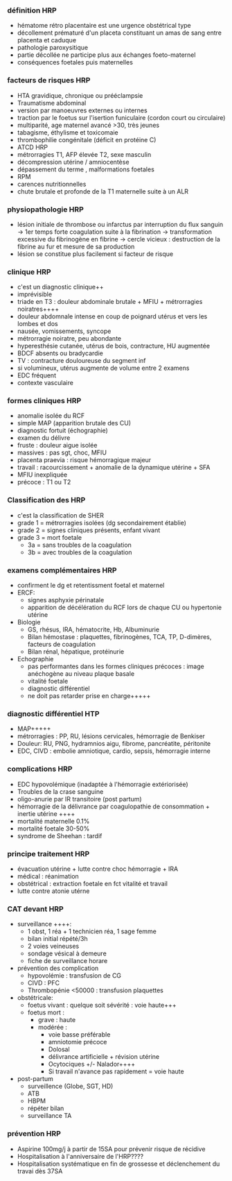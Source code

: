 ### définition HRP
- hématome rétro placentaire est une urgence obstétrical type
- décollement prématuré d'un placeta constituant un amas de sang entre placenta et caduque
- pathologie paroxysitique
- partie décollée ne participe plus aux échanges foeto-maternel
- conséquences foetales puis maternelles

### facteurs de risques HRP
- HTA gravidique, chronique ou prééclampsie
- Traumatisme abdominal
- version par manoeuvres externes ou internes
- traction par le foetus sur l'isertion funiculaire (cordon court ou circulaire)
- multiparité, age maternel avancé >30, très jeunes
- tabagisme, éthylisme et toxicomaie
- thrombophilie congénitale (déficit en protéine C)
- ATCD HRP
- métrorragies T1, AFP élevée T2, sexe masculin
- décompression utérine / amniocentèse
- dépassement du terme , malformations foetales
- RPM
- carences nutritionnelles
- chute brutale et profonde de la T1 maternelle suite à un ALR

### physiopathologie HRP
- lésion initiale de thrombose ou infarctus par interruption du flux sanguin
-> 1er temps forte coagulation suite à la fibrination
-> transformation excessive du fibrinogène en fibrine
-> cercle vicieux : destruction de la fibrine au fur et mesure de sa production
- lésion se constitue plus facilement si facteur de risque

### clinique HRP
- c'est un diagnostic clinique++
- imprévisible
- triade en T3 : douleur abdominale brutale + MFIU + métrorragies noiratres++++
- douleur abdomnale intense en coup de poignard utérus et vers les lombes et dos
- nausée, vomissements, syncope
- métrorragie noiratre, peu abondante
- hyperesthésie cutanée, utérus de bois, contracture, HU augmentée
- BDCF absents ou bradycardie
- TV : contracture douloureuse du segment inf
- si volumineux, utérus augmente de volume entre 2 examens
- EDC fréquent
- contexte vasculaire

### formes cliniques HRP
- anomalie isolée du RCF
- simple MAP (apparition brutale des CU)
- diagnostic fortuit (échographie)
- examen du délivre
- fruste : douleur aigue isolée
- massives : pas sgt, choc, MFIU
- placenta praevia : risque hémorragique majeur
- travail : racourcissement + anomalie de la dynamique utérine + SFA
- MFIU inexpliquée
- précoce : T1 ou T2

### Classification des HRP
- c'est la classification de SHER
- grade 1 = métrorragies isolées (dg secondairement établie)
- grade 2 = signes cliniques présents, enfant vivant
- grade 3 = mort foetale
	- 3a = sans troubles de la coagulation
	- 3b = avec troubles de la coagulation

### examens complémentaires HRP
- confirment le dg et retentissment foetal et maternel
- ERCF:
	- signes asphyxie périnatale
	- apparition de décélération du RCF lors de chaque CU ou hypertonie utérine
- Biologie
	- GS, rhésus, IRA, hématocrite, Hb, Albuminurie
	- Bilan hémostase : plaquettes, fibrinogènes, TCA, TP, D-dimères, facteurs de coagulation
	- Bilan rénal, hépatique, protéinurie
- Echographie
	- pas performantes dans les formes cliniques précoces : image anéchogène au niveau plaque basale
	- vitalité foetale
	- diagnostic différentiel
	- ne doit pas retarder prise en charge+++++

### diagnostic différentiel HTP
- MAP+++++
- métrorragies : PP, RU, lésions cervicales, hémorragie de Benkiser
- Douleur: RU, PNG, hydramnios aigu, fibrome, pancréatite, péritonite
- EDC, CIVD : embolie amniotique, cardio, sepsis, hémorragie interne

### complications HRP
- EDC hypovolémique (inadaptée à l'hémorragie extériorisée)
- Troubles de la crase sanguine
- oligo-anurie par IR transitoire (post partum)
- hémorragie de la délivrance par coagulopathie de consommation + inertie utérine ++++
- mortalité maternelle 0.1%
- mortalité foetale 30-50%
- syndrome de Sheehan : tardif

### principe traitement HRP
- évacuation utérine + lutte contre choc hémorragie + IRA
- médical : réanimation
- obstétrical : extraction foetale en fct vitalité et travail
- lutte contre atonie utérne

### CAT devant HRP
- surveillance ++++:
	- 1 obst, 1 réa + 1 technicien réa, 1 sage femme
	- bilan initial répété/3h
	- 2 voies veineuses
	- sondage vésical à demeure
	- fiche de surveillance horare
- prévention des complication
	- hypovolémie : transfusion de CG
	- CIVD : PFC
	- Thrombopénie <50000 : transfusion plaquettes
- obstétricale:
	- foetus vivant : quelque soit sévérité : voie haute+++
	- foetus mort : 
		- grave : haute
		- modérée :
			- voie basse préférable
			- amniotomie précoce
			- Dolosal
			- délivrance artificielle + révision utérine
			- Ocytociques +/- Nalador++++
			- Si travail n'avance pas rapidement = voie haute
- post-partum
	- surveillence (Globe, SGT, HD)
	- ATB
	- HBPM
	- répéter bilan
	- surveillance TA

### prévention HRP
- Aspirine 100mg/j à partir de 15SA pour prévenir risque de récidive
- Hospitalisation à l'anniversaire de l'HRP????
- Hospitalisation systématique en fin de grossesse et déclenchement du travai dès 37SA
